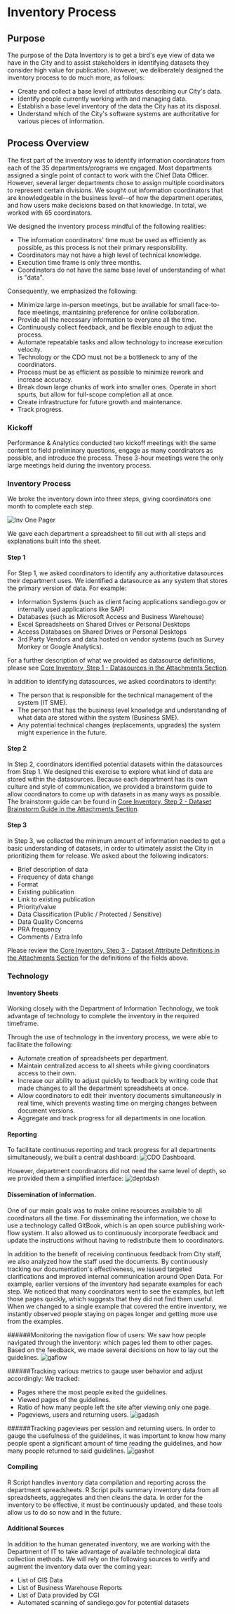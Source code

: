 # Inventory Process

## Purpose
The purpose of the Data Inventory is to get a bird's eye view of data we have in the City and to assist stakeholders in identifying datasets they consider high value for publication.  However, we deliberately designed the inventory process to do much more, as follows:

* Create and collect a base level of attributes describing our City's data. 
* Identify people currently working with and managing data.
* Establish a base level inventory of the data the City has at its disposal.
* Understand which of the City's software systems are authoritative for various pieces of information.


## Process Overview

The first part of the inventory was to identify information coordinators from each of the 35 departments/programs we engaged.  Most departments assigned a single point of contact to work with the Chief Data Officer.  However, several larger departments chose to assign multiple coordinators to represent certain divisions.  We sought out information coordinators that are knowledgeable in the business level--of how the department operates, and how users make decisions based on that knowledge.  In total, we worked with 65 coordinators.

We designed the inventory process mindful of the following realities:

* The information coordinators' time must be used as efficiently as possible, as this process is not their primary responsibility.
* Coordinators may not have a high level of technical knowledge.
* Execution time frame is only three months.
* Coordinators do not have the same base level of understanding of what is "data".

Consequently, we emphasized the following:

* Minimize large in-person meetings, but be available for small face-to-face meetings, maintaining preference for online collaboration.
* Provide all the necessary information to everyone all the time. 
* Continuously collect feedback, and be flexible enough to adjust the process.
* Automate repeatable tasks and allow technology to increase execution velocity.
* Technology or the CDO must not be a bottleneck to any of the coordinators.
* Process must be as efficient as possible to minimize rework and increase accuracy. 
* Break down large chunks of work into smaller ones.  Operate in short spurts, but allow for full-scope completion all at once.
* Create infrastructure for future growth and maintenance.
* Track progress. 

### Kickoff
Performance & Analytics conducted two kickoff meetings with the same content to field preliminary questions, engage as many coordinators as possible, and introduce the process.  These 3-hour meetings were the only large meetings held during the inventory process.

### Inventory Process 
We broke the inventory down into three steps, giving coordinators one month to complete each step.  

![Inv One Pager](http://take.ms/U11fa)

We gave each department a spreadsheet to fill out with all steps and explanations built into the sheet.  

#### Step 1
For Step 1, we asked coordinators to identify any authoritative datasources their department uses.  We identified a datasource as any system that stores the primary version of data.  For example:

* Information Systems (such as client facing applications sandiego.gov or internally used applications like SAP)
* Databases (such as Microsoft Access and Business Warehouse)
* Excel Spreadsheets on Shared Drives or Personal Desktops
* Access Databases on Shared Drives or Personal Desktops
* 3rd Party Vendors and data hosted on vendor systems (such as Survey Monkey or Google Analytics).

For a further description of what we provided as datasource definitions, please see [Core Inventory, Step 1 - Datasources in the Attachments Section](../attachments/core_inventory/datasources.html).

In addition to identifying datasources, we asked coordinators to identify:

* The person that is responsible for the technical management of the system (IT SME).
* The person that has the business level knowledge and understanding of what data are stored within the system (Business SME).
* Any potential technical changes (replacements, upgrades) the system might experience in the future.

#### Step 2
In Step 2, coordinators identified potential datasets within the datasources from Step 1.  We designed this exercise to explore what kind of data are stored within the datasources.
Because each department has its own culture and style of communication, we provided a brainstorm guide to allow coordinators to come up with datasets in as many ways as possible.  The brainstorm guide can be found in [Core Inventory, Step 2 - Dataset Brainstorm Guide in the Attachments Section](../attachments/core_inventory/brainstorm_guide.html).


#### Step 3
In Step 3, we collected the minimum amount of information needed to get a basic understanding of datasets, in order to ultimately assist the City in prioritizing them for release.  We asked about the following indicators:
* Brief description of data   
* Frequency of data change    
* Format  
* Existing publication    
* Link to existing publication    
* Priority/value  
* Data Classification (Public / Protected / Sensitive) 
* Data Quality Concerns   
* PRA frequency   
* Comments / Extra Info

Please review the [Core Inventory, Step 3 - Dataset Attribute Definitions in the Attachments Section](../attachments/core_inventory/definitions.html) for the definitions of the fields above.


### Technology
#### Inventory Sheets
Working closely with the Department of Information Technology, we took advantage of technology to complete the inventory in the required timeframe.

Through the use of technology in the inventory process, we were able to facilitate the following:
* Automate creation of spreadsheets per department.
* Maintain centralized access to all sheets while giving coordinators access to their own.
* Increase our ability to adjust quickly to feedback by writing code that made changes to all the department spreadsheets at once.
* Allow coordinators to edit their inventory documents simultaneously in real time, which prevents wasting time on merging changes between document versions.
* Aggregate and track progress for all departments in one location.


#### Reporting
To facilitate continuous reporting and track progress for all departments simultaneously, we built a central dashboard:
![CDO Dashboard](http://take.ms/BGPG1).  

However, department coordinators did not need the same level of depth, so we provided them a simplified interface: 
![deptdash](http://take.ms/2FCWc)

#### Dissemination of information.
One of our main goals was to make online resources available to all coordinators all the time.  For disseminating the information, we chose to use a technology called GitBook, which is an open source publishing work-flow system.  It also allowed us to continuously incorporate feedback and update the instructions without having to redistribute them to coordinators.

In addition to the benefit of receiving continuous feedback from City staff, we also analyzed how the staff used the documents.  By continuously tracking our documentation's effectiveness, we issued targeted clarifications and improved internal communication around Open Data.  For example, earlier versions of the inventory had separate examples for each step.  We noticed that many coordinators went to see the examples, but left those pages quickly, which suggests that they did not find them useful.  When we changed to a single example that covered the entire inventory, we instantly observed people staying on pages longer and getting more use from the examples.


######Monitoring the navigation flow of users:
We saw how people navigated through the inventory: which pages led them to other pages. Based on the feedback, we made several decisions on how to lay out the guidelines.
![gaflow](http://take.ms/0Hi0H)

######Tracking various metrics to gauge user behavior and adjust accordingly:
We tracked:
* Pages where the most people exited the guidelines.
* Viewed pages of the guidelines.
* Ratio of how many people left the site after viewing only one page.
* Pageviews, users and returning users.
![gadash](http://take.ms/5Kg8v)

######Tracking pageviews per session and returning users.
In order to gauge the usefulness of the guidelines, it was important to know how many people spent a significant amount of time reading the guidelines, and how many people returned to said guidelines.
![gashot](http://take.ms/xpqQr)

#### Compiling
R Script handles inventory data compilation and reporting across the department spreadsheets. R Script pulls summary inventory data from all spreadsheets, aggregates and then cleans the data.  In order for the inventory to be effective, it must be continuously updated, and these tools allow us to do so now and in the future.

#### Additional Sources
In addition to the human generated inventory, we are working with the Department of IT to take advantage of available technological data collection methods.  We will rely on the following sources to verify and augment the inventory data over the coming year:

* List of GIS Data
* List of Business Warehouse Reports
* List of Data provided by CGI
* Automated scanning of sandiego.gov for potential datasets





